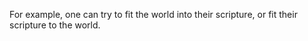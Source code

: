 For example, one can try to fit the world into their scripture, or fit their scripture to the world.